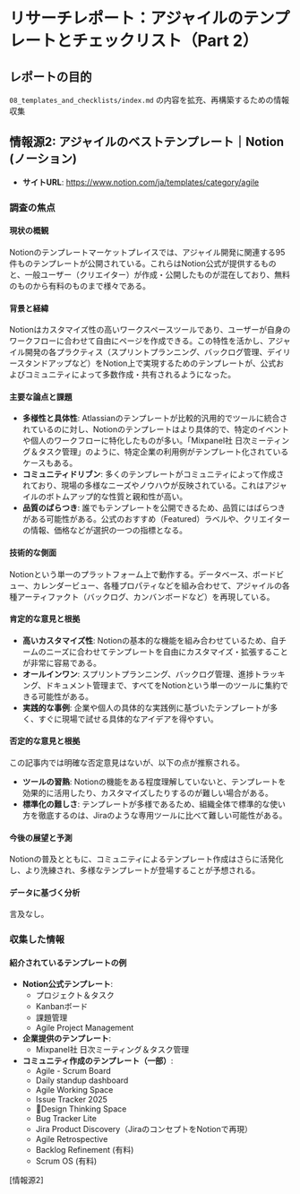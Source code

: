 # リサーチレポート：アジャイルのテンプレートとチェックリスト（Part 2）

## レポートの目的
`08_templates_and_checklists/index.md` の内容を拡充、再構築するための情報収集

## 情報源2: アジャイルのベストテンプレート｜Notion (ノーション)

*   **サイトURL**: https://www.notion.com/ja/templates/category/agile

### 調査の焦点

#### 現状の概観
Notionのテンプレートマーケットプレイスでは、アジャイル開発に関連する95件ものテンプレートが公開されている。これらはNotion公式が提供するものと、一般ユーザー（クリエイター）が作成・公開したものが混在しており、無料のものから有料のものまで様々である。

#### 背景と経緯
Notionはカスタマイズ性の高いワークスペースツールであり、ユーザーが自身のワークフローに合わせて自由にページを作成できる。この特性を活かし、アジャイル開発の各プラクティス（スプリントプランニング、バックログ管理、デイリースタンドアップなど）をNotion上で実現するためのテンプレートが、公式およびコミュニティによって多数作成・共有されるようになった。

#### 主要な論点と課題
*   **多様性と具体性**: Atlassianのテンプレートが比較的汎用的でツールに統合されているのに対し、Notionのテンプレートはより具体的で、特定のイベントや個人のワークフローに特化したものが多い。「Mixpanel社 日次ミーティング＆タスク管理」のように、特定企業の利用例がテンプレート化されているケースもある。
*   **コミュニティドリブン**: 多くのテンプレートがコミュニティによって作成されており、現場の多様なニーズやノウハウが反映されている。これはアジャイルのボトムアップ的な性質と親和性が高い。
*   **品質のばらつき**: 誰でもテンプレートを公開できるため、品質にはばらつきがある可能性がある。公式のおすすめ（Featured）ラベルや、クリエイターの情報、価格などが選択の一つの指標となる。

#### 技術的な側面
Notionという単一のプラットフォーム上で動作する。データベース、ボードビュー、カレンダービュー、各種プロパティなどを組み合わせて、アジャイルの各種アーティファクト（バックログ、カンバンボードなど）を再現している。

#### 肯定的な意見と根拠
*   **高いカスタマイズ性**: Notionの基本的な機能を組み合わせているため、自チームのニーズに合わせてテンプレートを自由にカスタマイズ・拡張することが非常に容易である。
*   **オールインワン**: スプリントプランニング、バックログ管理、進捗トラッキング、ドキュメント管理まで、すべてをNotionという単一のツールに集約できる可能性がある。
*   **実践的な事例**: 企業や個人の具体的な実践例に基づいたテンプレートが多く、すぐに現場で試せる具体的なアイデアを得やすい。

#### 否定的な意見と根拠
この記事内では明確な否定意見はないが、以下の点が推察される。
*   **ツールの習熟**: Notionの機能をある程度理解していないと、テンプレートを効果的に活用したり、カスタマイズしたりするのが難しい場合がある。
*   **標準化の難しさ**: テンプレートが多様であるため、組織全体で標準的な使い方を徹底するのは、Jiraのような専用ツールに比べて難しい可能性がある。

#### 今後の展望と予測
Notionの普及とともに、コミュニティによるテンプレート作成はさらに活発化し、より洗練され、多様なテンプレートが登場することが予想される。

#### データに基づく分析
言及なし。

### 収集した情報

#### 紹介されているテンプレートの例

*   **Notion公式テンプレート**:
    *   プロジェクト＆タスク
    *   Kanbanボード
    *   課題管理
    *   Agile Project Management
*   **企業提供のテンプレート**:
    *   Mixpanel社 日次ミーティング＆タスク管理
*   **コミュニティ作成のテンプレート（一部）**:
    *   Agile - Scrum Board
    *   Daily standup dashboard
    *   Agile Working Space
    *   Issue Tracker 2025
    *   🚀Design Thinking Space
    *   Bug Tracker Lite
    *   Jira Product Discovery（JiraのコンセプトをNotionで再現）
    *   Agile Retrospective
    *   Backlog Refinement (有料)
    *   Scrum OS (有料)

[情報源2] 